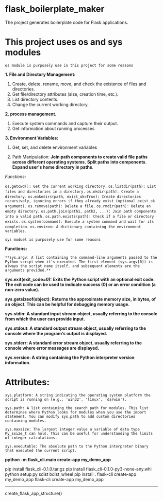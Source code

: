# flask_boilerplate_maker

The project generates boilerplate code for Flask applications.


# This project uses os and sys modules

`os module is purposely use in this project for some reasons`


**1. File and Directory Management:**
1. Create, delete, rename, move, and check the existence of files and directories.
2. Get file/directory attributes (size, creation time, etc.).
3. List directory contents.
4. Change the current working directory.

**2. process management.**
1. Execute system commands and capture their output.
2. Get information about running processes.

**3. Environment Variables:**
1. Get, set, and delete environment variables

4. Path Manipulation:
**Join path components to create valid file paths across different operating systems.**
**Split paths into components.**
**Expand user's home directory in paths.**


*Functions:*

`os.getcwd(): Get the current working directory.`
`os.listdir(path): List files and directories in a directory.`
`os.mkdir(path): Create a directory.`
`os.makedirs(path, exist_ok=True): Create directories recursively, ignoring errors if they already exist (optional exist_ok argument).`
`os.remove(path): Delete a file.`
`os.rmdir(path): Delete an empty directory.`
`os.path.join(path1, path2, ...): Join path components into a valid path.`
`os.path.exists(path): Check if a file or directory exists.`
`os.system(command): Execute a system command and wait for its completion.`
`os.environ: A dictionary containing the environment variables.`



`sys moduel is purposely use for some reasons`

**Functions:**

`**sys.argv: A list containing the command-line arguments passed to the Python script when it's executed. The first element (sys.argv[0]) is always the script name itself, and subsequent elements are the arguments provided.**`

**sys.exit(exit_code=0): Exits the Python script with an optional exit code. The exit code can be used to indicate success (0) or an error condition (a non-zero value).**

**sys.getsizeof(object): Returns the approximate memory size, in bytes, of an object. This can be helpful for debugging memory usage.**

**sys.stdin: A standard input stream object, usually referring to the console from which the user can provide input.**

**sys.stdout: A standard output stream object, usually referring to the console where the program's output is displayed.**

**sys.stderr: A standard error stream object, usually referring to the console where error messages are displayed.**

**sys.version: A string containing the Python interpreter version information.**

# Attributes:

`sys.platform: A string indicating the operating system platform the script is running on (e.g., 'win32', 'linux', 'darwin').`

`sys.path: A list containing the search path for modules. This list determines where Python looks for modules when you use the import statement. You can modify sys.path to add custom directories containing modules.`

`sys.maxsize: The largest integer value a variable of data type Py_ssize_t can hold. This can be useful for understanding the limits of integer calculations.`

`sys.executable: The absolute path to the Python interpreter binary that executed the current script.`




**python -m flask_cli.main create-app my_demo_app**

pip install flask_cli-0.1.0.tar.gz
pip install flask_cli-0.1.0-py3-none-any.whl
python setup.py sdist bdist_wheel
pip install .
flask-cli create-app my_demo_app
flask-cli create-app my_demo_app
***
create_flask_app_structure()